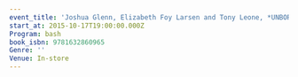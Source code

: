 ```yaml
---
event_title: 'Joshua Glenn, Elizabeth Foy Larsen and Tony Leone, *UNBORED Adventure: 70 Seriously Fun Activities for Kids and Their Families*'
start_at: 2015-10-17T19:00:00.000Z
Program: bash
book_isbn: 9781632860965
Genre: ''
Venue: In-store
---
```


